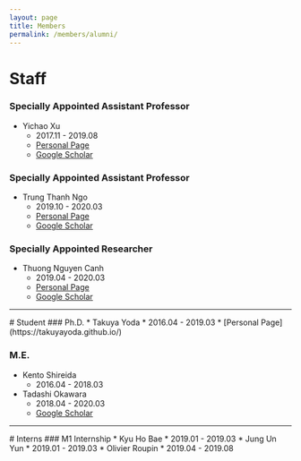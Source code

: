 ```yaml
---
layout: page
title: Members
permalink: /members/alumni/
---
```


# Staff
### Specially Appointed Assistant Professor
* Yichao Xu
  * 2017.11 - 2019.08
  * [Personal Page](http://www.xuyichao.cn/)
  * [Google Scholar](https://scholar.google.co.jp/citations?hl=ja&user=WQAmH8kAAAAJ)

### Specially Appointed Assistant Professor
* Trung Thanh Ngo
  * 2019.10 - 2020.03
  * [Personal Page](http://www.am.sanken.osaka-u.ac.jp/~trung/)
  * [Google Scholar](https://scholar.google.com/citations?user=i5UfXBIAAAAJ)

### Specially Appointed Researcher
* Thuong Nguyen Canh
  * 2019.04 - 2020.03
  * [Personal Page](https://ngcthuong.github.io/)
  * [Google Scholar](https://scholar.google.com/citations?user=btY_JpQAAAAJ)

<hr>
# Student
### Ph.D.
* Takuya Yoda
  * 2016.04 - 2019.03
  * [Personal Page](https://takuyayoda.github.io/)

### M.E.
* Kento Shireida
  * 2016.04 - 2018.03
* Tadashi Okawara
  * 2018.04 - 2020.03
  * [Google Scholar](https://scholar.google.com/citations?user=VVDPhF0AAAAJ)

<hr>
# Interns
### M1 Internship
* Kyu Ho Bae
  * 2019.01 - 2019.03
* Jung Un Yun
  * 2019.01 - 2019.03
* Olivier Roupin
  * 2019.04 - 2019.08
